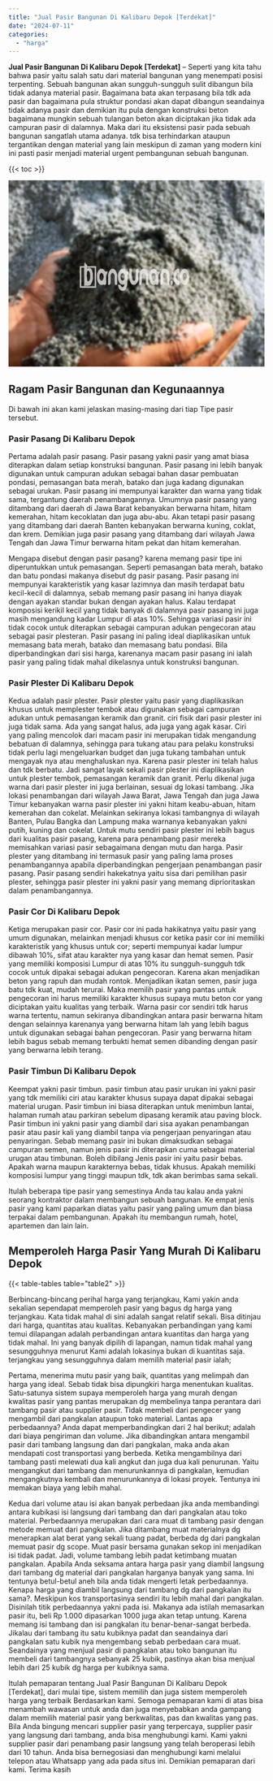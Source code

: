 ```yaml
---
title: "Jual Pasir Bangunan Di Kalibaru Depok [Terdekat]"
date: "2024-07-11"
categories: 
  - "harga"
---
```


**Jual Pasir Bangunan Di Kalibaru Depok \[Terdekat\]** – Seperti yang kita tahu bahwa pasir yaitu salah satu dari material bangunan yang menempati posisi terpenting. Sebuah bangunan akan sungguh-sungguh sulit dibangun bila tidak adanya material pasir. Bagaimana bata akan terpasang bila tdk ada pasir dan bagaimana pula struktur pondasi akan dapat dibangun seandainya tidak adanya pasir dan demikian itu pula dengan konstruksi beton bagaimana mungkin sebuah tulangan beton akan diciptakan jika tidak ada campuran pasir di dalamnya. Maka dari itu eksistensi pasir pada sebuah bangunan sangatlah utama adanya. tdk bisa terhindarkan ataupun tergantikan dengan material yang lain meskipun di zaman yang modern kini ini pasti pasir menjadi material urgent pembangunan sebuah bangunan.

{{< toc >}}

![Jual Pasir Bangunan Di Kalibaru Depok [Terdekat]](/images/jual-pasir-bangunan-74.png)

## Ragam Pasir Bangunan dan Kegunaannya

Di bawah ini akan kami jelaskan masing-masing dari tiap Tipe pasir tersebut.

### Pasir Pasang Di Kalibaru Depok

Pertama adalah pasir pasang. Pasir pasang yakni pasir yang amat biasa diterapkan dalam setiap konstruksi bangunan. Pasir pasang ini lebih banyak digunakan untuk campuran adukan sebagai bahan dasar pembuatan pondasi, pemasangan bata merah, batako dan juga kadang digunakan sebagai urukan. Pasir pasang ini mempunyai karakter dan warna yang tidak sama, tergantung daerah penambangannya. Umumnya pasir pasang yang ditambang dari daerah di Jawa Barat kebanyakan berwarna hitam, hitam kemerahan, hitam kecoklatan dan juga abu-abu. Akan tetapi pasir pasang yang ditambang dari daerah Banten kebanyakan berwarna kuning, coklat, dan krem. Demikian juga pasir pasang yang ditambang dari wilayah Jawa Tengah dan Jawa Timur berwarna hitam pekat dan hitam kemerahan.

Mengapa disebut dengan pasir pasang? karena memang pasir tipe ini diperuntukkan untuk pemasangan. Seperti pemasangan bata merah, batako dan batu pondasi makanya disebut dg pasir pasang. Pasir pasang ini mempunyai karakteristik yang kasar lazimnya dan masih terdapat batu kecil-kecil di dalamnya, sebab memang pasir pasang ini hanya diayak dengan ayakan standar bukan dengan ayakan halus. Kalau terdapat komposisi kerikil kecil yang tidak banyak di dalamnya pasir pasang ini juga masih mengandung kadar Lumpur di atas 10%. Sehingga variasi pasir ini tidak cocok untuk diterapkan sebagai campuran adukan pengecoran atau sebagai pasir plesteran. Pasir pasang ini paling ideal diaplikasikan untuk memasang bata merah, batako dan memasang batu pondasi. Bila diperbandingkan dari sisi harga, karenanya macam pasir pasang ini ialah pasir yang paling tidak mahal dikelasnya untuk konstruksi bangunan.

### Pasir Plester Di Kalibaru Depok

Kedua adalah pasir plester. Pasir plester yaitu pasir yang diaplikasikan khusus untuk memplester tembok atau digunakan sebagai campuran adukan untuk pemasangan keramik dan granit. ciri fisik dari pasir plester ini juga tidak sama. Ada yang sangat halus, ada juga yang agak kasar. Ciri yang paling mencolok dari macam pasir ini merupakan tidak mengandung bebatuan di dalamnya, sehingga para tukang atau para pelaku konstruksi tidak perlu lagi mengeluarkan budget dan juga tukang tambahan untuk mengayak nya atau menghaluskan nya. Karena pasir plester ini telah halus dan tdk berbatu. Jadi sangat layak sekali pasir plester ini diaplikasikan untuk plester tembok, pemasangan keramik dan granit. Perlu dikenal juga warna dari pasir plester ini juga berlainan, sesuai dg lokasi tambang. Jika lokasi penambangan dari wilayah Jawa Barat, Jawa Tengah dan juga Jawa Timur kebanyakan warna pasir plester ini yakni hitam keabu-abuan, hitam kemerahan dan cokelat. Melainkan sekiranya lokasi tambangnya di wilayah Banten, Pulau Bangka dan Lampung maka warnanya kebanyakan yakni putih, kuning dan cokelat. Untuk mutu sendiri pasir plester ini lebih bagus dari kualitas pasir pasang, karena para penambang pasir mereka memisahkan variasi pasir sebagaimana dengan mutu dan harga. Pasir plester yang ditambang ini termasuk pasir yang paling lama proses penambangannya apabila diperbandingkan pengerjaan penambangan pasir pasang. Pasir pasang sendiri hakekatnya yaitu sisa dari pemilihan pasir plester, sehingga pasir plester ini yakni pasir yang memang diprioritaskan dalam penambangannya.

### Pasir Cor Di Kalibaru Depok

Ketiga merupakan pasir cor. Pasir cor ini pada hakikatnya yaitu pasir yang umum digunakan, melainkan menjadi khusus cor ketika pasir cor ini memiliki karakteristik yang khusus untuk cor; seperti mempunyai kadar lumpur dibawah 10%, sifat atau karakter nya yang kasar dan hemat semen. Pasir yang memiliki komposisi Lumpur di atas 10% itu sungguh-sungguh tdk cocok untuk dipakai sebagai adukan pengecoran. Karena akan menjadikan beton yang rapuh dan mudah rontok. Menjadikan ikatan semen, pasir juga batu tdk kuat, mudah terurai. Maka memilih pasir yang pantas untuk pengecoran ini harus memiliki karakter khusus supaya mutu beton cor yang diciptakan yaitu kualitas yang terbaik. Warna pasir cor sendiri tdk harus warna tertentu, namun sekiranya dibandingkan antara pasir berwarna hitam dengan selainnya karenanya yang berwarna hitam lah yang lebih bagus untuk digunakan sebagai bahan pengecoran. Pasir yang berwarna hitam lebih bagus sebab memang terbukti hemat semen dibanding dengan pasir yang berwarna lebih terang.

### Pasir Timbun Di Kalibaru Depok

Keempat yakni pasir timbun. pasir timbun atau pasir urukan ini yakni pasir yang tdk memiliki ciri atau karakter khusus supaya dapat dipakai sebagai material urugan. Pasir timbun ini biasa diterapkan untuk menimbun lantai, halaman rumah atau parkiran sebelum dipasang keramik atau paving block. Pasir timbun ini yakni pasir yang diambil dari sisa ayakan penambangan pasir atau pasir kali yang diambil tanpa via pengerjaan penyaringan atau penyaringan. Sebab memang pasir ini bukan dimaksudkan sebagai campuran semen, namun jenis pasir ini diterapkan cuma sebagai material urugan atau timbunan. Boleh dibilang Jenis pasir ini yaitu pasir bebas. Apakah warna maupun karakternya bebas, tidak khusus. Apakah memiliki komposisi lumpur yang tinggi maupun tdk, tdk akan berimbas sama sekali.

Itulah beberapa tipe pasir yang semestinya Anda tau kalau anda yakni seorang kontraktor dalam membangun sebuah bangunan. Ke empat jenis pasir yang kami paparkan diatas yaitu pasir yang paling umum dan biasa terpakai dalam pembangunan. Apakah itu membangun rumah, hotel, apartemen dan lain lain.

## Memperoleh Harga Pasir Yang Murah Di Kalibaru Depok

{{< table-tables table="table2" >}}

Berbincang-bincang perihal harga yang terjangkau, Kami yakin anda sekalian sependapat memperoleh pasir yang bagus dg harga yang terjangkau. Kata tidak mahal di sini adalah sangat relatif sekali. Bisa ditinjau dari harga, quantitas atau kualitas. Kebanyakan perbandingan yang kami temui dilapangan adalah perbandingan antara kuantitas dan harga yang tidak mahal. Ini yang banyak dipilih di lapangan, namun tidak mahal yang sesungguhnya menurut Kami adalah lokasinya bukan di kuantitas saja. terjangkau yang sesungguhnya dalam memilih material pasir ialah;

Pertama, menerima mutu pasir yang baik, quantitas yang melimpah dan harga yang ideal. Sebab tidak bisa dipungkiri harga menentukan kualitas. Satu-satunya sistem supaya memperoleh harga yang murah dengan kwalitas pasir yang pantas merupakan dg membelinya tanpa perantara dari tambang pasir atau supplier pasir. Tidak membeli dari pengecer yang mengambil dari pangkalan ataupun toko material. Lantas apa perbedaannya? Anda dapat memperbandingkan dari 2 hal berikut; adalah dari biaya pengiriman dan volume. Jika dibandingkan antara mengambil pasir dari tambang langsung dan dari pangkalan, maka anda akan mendapati cost transportasi yang berbeda. Ketika mengambilnya dari tambang pasti melewati dua kali angkut dan juga dua kali penurunan. Yaitu mengangkut dari tambang dan menurunkannya di pangkalan, kemudian mengangkutnya kembali dan menurunkannya di lokasi proyek. Tentunya ini memakan biaya yang lebih mahal.

Kedua dari volume atau isi akan banyak perbedaan jika anda membandingi antara kubikasi isi langsung dari tambang dan dari pangkalan atau toko material. Perbedaannya merupakan dari cara muat di tambang pasir dengan metode memuat dari pangkalan. Jika ditambang muat materialnya dg menerapkan alat berat yang sekali tuang padat, berbeda dg dari pangkalan memuat pasir dg scope. Muat pasir bersama gunakan sekop ini menjadikan isi tidak padat. Jadi, volume tambang lebih padat ketimbang muatan pangkalan. Apabila Anda seksama antara harga pasir yang diambil langsung dari tambang dg material dari pangkalan harganya banyak yang sama. Ini tentunya betul-betul aneh bila anda tidak mengerti letak perbedaannya. Kenapa harga yang diambil langsung dari tambang dg dari pangkalan itu sama?. Meskipun kos transportasinya sendiri itu lebih mahal dari pangkalan. Disinilah titik perbedaannya yakni pada isi. Makanya ada istilah memasarkan pasir itu, beli Rp 1.000 dipasarkan 1000 juga akan tetap untung. Karena memang isi tambang dan isi pangkalan itu benar-benar-sangat berbeda. Jikalau dari tambang itu satu kubiknya padat dan seandainya dari pangkalan satu kubik nya mengembang sebab perbedaan cara muat. Seandainya yang menjual pasir di pangkalan atau toko bangunan itu membeli dari tambangnya sebanyak 25 kubik, pastinya akan bisa menjual lebih dari 25 kubik dg harga per kubiknya sama.

Itulah pemaparan tentang Jual Pasir Bangunan Di Kalibaru Depok \[Terdekat\], dari mulai tipe, sistem memilih dan juga sistem memperoleh harga yang terbaik Berdasarkan kami. Semoga pemaparan kami di atas bisa menambah wawasan untuk anda dan juga menyebabkan anda gampang dalam memilih material pasir yang berkwalitas, pas dan kwalitas yang pas. Bila Anda bingung mencari supplier pasir yang terpercaya, supplier pasir yang langsung dari tambang, anda bisa menghubungi kami. Kami yakni supplier pasir dari penambang pasir langsung yang telah beroperasi lebih dari 10 tahun. Anda bisa bernegosiasi dan menghubungi kami melalui telepon atau Whatsapp yang ada pada situs ini. Demikian pemaparan dari kami. Terima kasih

